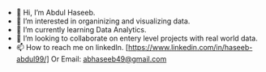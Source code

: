 - 👋 Hi, I’m Abdul Haseeb.
- 👀 I’m interested in organinizing and visualizing data.
- 🌱 I’m currently learning Data Analytics.
- 💞️ I’m looking to collaborate on entery level projects with real world data.
- 📫 How to reach me on linkedIn. [https://www.linkedin.com/in/haseeb-abdul99/] Or Email: abhaseeb49@gmail.com

<!---
ABHaseeb365/ABHaseeb365 is a ✨ special ✨ repository because its `README.md` (this file) appears on your GitHub profile.
You can click the Preview link to take a look at your changes.
--->

